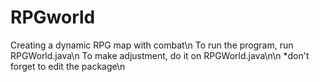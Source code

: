 # RPGworld
Creating a dynamic RPG map with combat\n
To run the program, run RPGWorld.java\n
To make adjustment, do it on RPGWorld.java\n\n
*don't forget to edit the package\n

